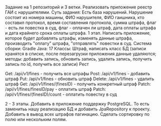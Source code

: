 Задание на 1 репозиторий и 3 ветки.
Реализовать приложение реестр ГАИ с нарушителями.
Суть задания: Есть база нарушений. Нарушение состоит из номера машины, ФИО нарушителя, ФИО гаишника, кто составил протокол, 
время составления протокола, сумма штрафа, флаг - есть ли повестка в суд, флаг - оплачен ли штраф, дата оплаты штрафа и дата крайнего срока оплаты штрафа.
1 этап. 
Написать приложение, которое будет добавлять штрафы, изменять данные штрафа, производить "оплату" штрафа, "отправлять" повестки в суд.
Система сборки: Gradle
Java: 17
Классы: 
Штраф, написать класс БД (записи хранятся в списке, после перезагрузки приложения данные удаляются;
методы: добавить запись, обновить запись, удалить запись, получить запись по id, получить все записи)
Рест

Get: /api/v1/fines - получить все штрафы
Post: /api/v1/fines - добавить штраф
Put: /api/v1/fines - обновить штраф 
Delete: /api/v1/fines - удалить штраф
Get: /api/v1/fines/(finesID) - получить конкретный штраф
Patch: /api/v1/fines/finesID/pay - оплатить штраф
Patch: /api/v1/fines/(finesID)/count - оплатить повестку в суд 

2 - 3 этапы.
Добавить в приложение поддержку PostgreSQL. То есть заменитьь нашу реализацию БД и добавить JpaRepository к проекту.
Добавить в вывод всех штрафов пагинацию.
Сделать сортировку по полю или нескольким полям.
